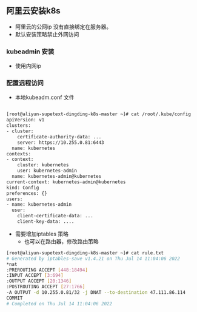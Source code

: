 ## 阿里云安装k8s

-  阿里云的公网ip 没有直接绑定在服务器。
-  默认安装策略禁止外网访问


### kubeadmin 安装 

- 使用内网ip


###  配置远程访问

- 本地kubeadm.conf 文件




```bash

[root@aliyun-supetext-dingding-k8s-master ~]# cat /root/.kube/config 
apiVersion: v1
clusters:
- cluster:
    certificate-authority-data: ...
    server: https://10.255.0.81:6443
  name: kubernetes
contexts:
- context:
    cluster: kubernetes
    user: kubernetes-admin
  name: kubernetes-admin@kubernetes
current-context: kubernetes-admin@kubernetes
kind: Config
preferences: {}
users:
- name: kubernetes-admin
  user:
    client-certificate-data: ...
    client-key-data: ....

```


- 需要增加iptables 策略
  - 也可以在路由器，修改路由策略


```bash
[root@aliyun-supetext-dingding-k8s-master ~]# cat rule.txt 
# Generated by iptables-save v1.4.21 on Thu Jul 14 11:04:06 2022
*nat
:PREROUTING ACCEPT [448:18494]
:INPUT ACCEPT [3:694]
:OUTPUT ACCEPT [20:1346]
:POSTROUTING ACCEPT [27:1766]
-A OUTPUT -d 10.255.0.81/32 -j DNAT --to-destination 47.111.86.114
COMMIT
# Completed on Thu Jul 14 11:04:06 2022

```